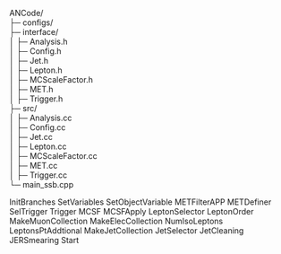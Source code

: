 ANCode/   
├─ configs/   
├─ interface/   
│  ├─ Analysis.h   
│  ├─ Config.h   
│  ├─ Jet.h   
│  ├─ Lepton.h   
│  ├─ MCScaleFactor.h   
│  ├─ MET.h   
│  ├─ Trigger.h   
├─ src/   
│  ├─ Analysis.cc   
│  ├─ Config.cc   
│  ├─ Jet.cc   
│  ├─ Lepton.cc   
│  ├─ MCScaleFactor.cc   
│  ├─ MET.cc   
│  ├─ Trigger.cc   
└─ main_ssb.cpp   

<ConfigHandler>
InitBranches
SetVariables
SetObjectVariable

<MET>
METFilterAPP
METDefiner

<Trigger>
SelTrigger
Trigger

<MCSF>
MCSF
MCSFApply

<Lepton>
LeptonSelector
LeptonOrder
MakeMuonCollection
MakeElecCollection
NumIsoLeptons
LeptonsPtAddtional

<Jet>
MakeJetCollection
JetSelector
JetCleaning
JERSmearing

<Start>
Start

